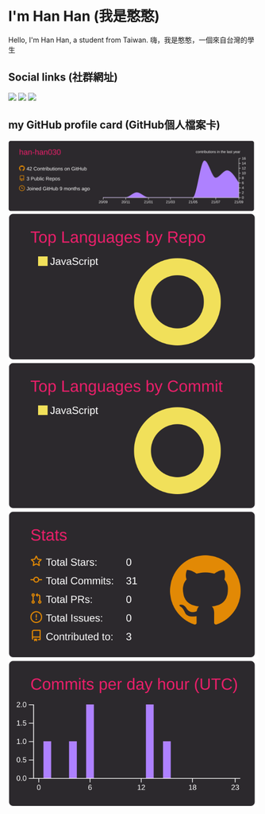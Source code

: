 # I'm Han Han (我是憨憨)
Hello, I'm Han Han, a student from Taiwan.
嗨，我是憨憨，一個來自台灣的學生
## Social links (社群網址)
[![](https://i.imgur.com/kMoieKl.png)](https://www.twitch.tv/han_han8787)    [![](https://i.imgur.com/kk27I6n.png)](https://www.youtube.com/channel/UCyfs88TTdLOJlwKWKy7gLJA)   [![](https://i.imgur.com/0OImlv3.png)](https://twitter.com/Han_Han087)
## my GitHub profile card (GitHub個人檔案卡)
![](https://raw.githubusercontent.com/han-han030/profile-card/master/profile-summary-card-output/monokai/0-profile-details.svg)
![](https://raw.githubusercontent.com/han-han030/profile-card/master/profile-summary-card-output/monokai/1-repos-per-language.svg) ![](https://raw.githubusercontent.com/han-han030/profile-card/master/profile-summary-card-output/monokai/2-most-commit-language.svg)
![](https://raw.githubusercontent.com/han-han030/profile-card/master/profile-summary-card-output/monokai/3-stats.svg)  ![](https://raw.githubusercontent.com/han-han030/profile-card/master/profile-summary-card-output/monokai/4-productive-time.svg)



